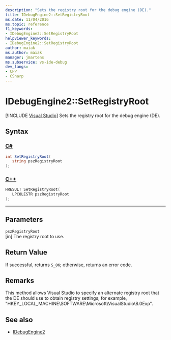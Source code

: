 ```yaml
---
description: "Sets the registry root for the debug engine (DE)."
title: IDebugEngine2::SetRegistryRoot
ms.date: 11/04/2016
ms.topic: reference
f1_keywords:
- IDebugEngine2::SetRegistryRoot
helpviewer_keywords:
- IDebugEngine2::SetRegistryRoot
author: maiak
ms.author: maiak
manager: jmartens
ms.subservice: vs-ide-debug
dev_langs:
- CPP
- CSharp
---
```

# IDebugEngine2::SetRegistryRoot

 [!INCLUDE [Visual Studio](~/includes/applies-to-version/vs-windows-only.md)]
Sets the registry root for the debug engine (DE).

## Syntax

### [C#](#tab/csharp)
```csharp
int SetRegistryRoot( 
   string pszRegistryRoot
);
```
### [C++](#tab/cpp)
```cpp
HRESULT SetRegistryRoot( 
   LPCOLESTR pszRegistryRoot
);
```
---

## Parameters
`pszRegistryRoot`\
[in] The registry root to use.

## Return Value
 If successful, returns `S_OK`; otherwise, returns an error code.

## Remarks
 This method allows Visual Studio to specify an alternate registry root that the DE should use to obtain registry settings; for example, "HKEY_LOCAL_MACHINE\SOFTWARE\Microsoft\VisualStudio\8.0Exp".

## See also
- [IDebugEngine2](../../../extensibility/debugger/reference/idebugengine2.md)
